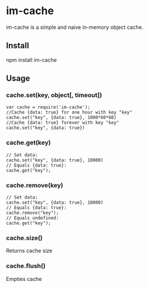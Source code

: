 # im-cache
im-cache is a simple and naive in-memory object cache.

## Install
npm install im-cache

## Usage
### cache.set(key, object[, timeout])
	var cache = require('im-cache');
	//Cache {data: true} for one hour with key "key"
	cache.set("key", {data: true}, 1000*60*60)
	//Cache {data: true} forever with key "key"
	cache.set("key", {data: true})
### cache.get(key)
	// Set data:
	cache.set("key", {data: true}, 10000)
	// Equals {data: true}:
	cache.get("key");
### cache.remove(key)
	// Set data:
	cache.set("key", {data: true}, 10000)
	// Equals {data: true}:
	cache.remove("key");
	// Equals undefined:
	cache.get("key");
### cache.size()
Returns cache size
### cache.flush()
Empties cache
